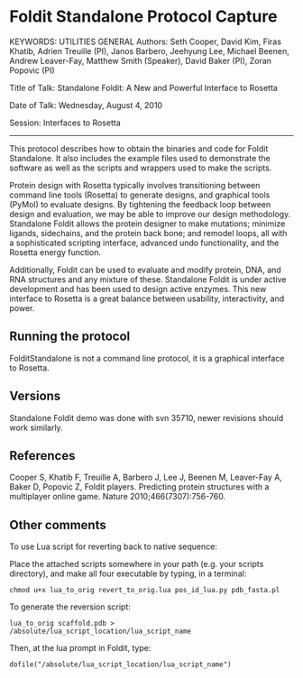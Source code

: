 Foldit Standalone Protocol Capture
==================================
KEYWORDS: UTILITIES GENERAL
Authors: Seth Cooper, David Kim, Firas Khatib, Adrien Treuille (PI), Janos 
Barbero, Jeehyung Lee, Michael Beenen, Andrew Leaver-Fay, Matthew Smith 
(Speaker), David Baker (PI), Zoran Popovic (PI)

Title of Talk: Standalone Foldit: A New and Powerful Interface to Rosetta

Date of Talk: Wednesday, August 4, 2010

Session: Interfaces to Rosetta

---

This protocol describes how to obtain the binaries and code for Foldit 
Standalone.  It also includes the example files used to demonstrate the 
software as well as the scripts and wrappers used to make the scripts.

Protein design with Rosetta typically involves transitioning between
command line tools (Rosetta) to generate designs, and graphical tools
(PyMol) to evaluate designs.  By tightening the feedback loop between
design and evaluation, we may be able to improve our design
methodology.  Standalone Foldit allows the protein designer to make
mutations; minimize ligands, sidechains, and the protein back bone;
and remodel loops, all with a sophisticated scripting interface,
advanced undo functionality, and the Rosetta energy function.

Additionally, Foldit can be used to evaluate and modify protein, DNA,
and RNA structures and any mixture of these.  Standalone Foldit is
under active development and has been used to design active enzymes.
This new interface to Rosetta is a great balance between usability,
interactivity, and power.

Running the protocol
--------------------

FolditStandalone is not a command line protocol, it is a graphical interface to 
Rosetta.

Versions
--------

Standalone Foldit demo was done with svn 35710, newer revisions should work 
similarly.

References
----------

Cooper S, Khatib F, Treuille A, Barbero J, Lee J, Beenen M, Leaver-Fay A, Baker 
D, Popovic Z, Foldit players. Predicting protein structures with a multiplayer 
online game. Nature 2010;466(7307):756-760.

Other comments
--------------

To use Lua script for reverting back to native sequence:

Place the attached scripts somewhere in your path (e.g. your scripts 
directory), and make all four executable by typing, in a terminal:

    chmod u+x lua_to_orig revert_to_orig.lua pos_id_lua.py pdb_fasta.pl

To generate the reversion script:

    lua_to_orig scaffold.pdb > /absolute/lua_script_location/lua_script_name

Then, at the lua prompt in Foldit, type:

    dofile("/absolute/lua_script_location/lua_script_name")
